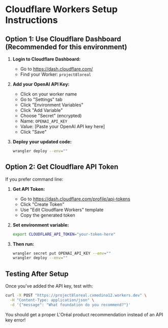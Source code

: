 # Cloudflare Workers Setup Instructions

## Option 1: Use Cloudflare Dashboard (Recommended for this environment)

1. **Login to Cloudflare Dashboard:**

   - Go to https://dash.cloudflare.com/
   - Find your Worker: `project8loreal`

2. **Add your OpenAI API Key:**

   - Click on your worker name
   - Go to "Settings" tab
   - Click "Environment Variables"
   - Click "Add Variable"
   - Choose "Secret" (encrypted)
   - Name: `OPENAI_API_KEY`
   - Value: [Paste your OpenAI API key here]
   - Click "Save"

3. **Deploy your updated code:**
   ```bash
   wrangler deploy --env=""
   ```

## Option 2: Get Cloudflare API Token

If you prefer command line:

1. **Get API Token:**

   - Go to https://dash.cloudflare.com/profile/api-tokens
   - Click "Create Token"
   - Use "Edit Cloudflare Workers" template
   - Copy the generated token

2. **Set environment variable:**

   ```bash
   export CLOUDFLARE_API_TOKEN="your-token-here"
   ```

3. **Then run:**
   ```bash
   wrangler secret put OPENAI_API_KEY --env=""
   wrangler deploy --env=""
   ```

## Testing After Setup

Once you've added the API key, test with:

```bash
curl -X POST "https://project8loreal.cxmedina12.workers.dev" \
  -H "Content-Type: application/json" \
  -d '{"message": "What foundation do you recommend?"}'
```

You should get a proper L'Oréal product recommendation instead of an API key error!
